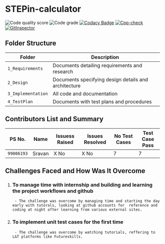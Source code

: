 
# STEPin-calculator
![Code quality score](https://www.code-inspector.com/project/27920/score/svg)
![Code grade](https://www.code-inspector.com/project/27920/status/svg)
[![Codacy Badge](https://app.codacy.com/project/badge/Grade/7ece5e5e0fc340cc92861aa1e9fa688e)](https://www.codacy.com/gh/Sravan-ltts/STEPin-creating-application/dashboard?utm_source=github.com&amp;utm_medium=referral&amp;utm_content=Sravan-ltts/STEPin-creating-application&amp;utm_campaign=Badge_Grade)
[![Cpp-check](https://github.com/Sravan-ltts/STEPin-creating-application/actions/workflows/cppcheck.yml/badge.svg)](https://github.com/Sravan-ltts/STEPin-creating-application/actions/workflows/cppcheck.yml)
[![GitInspector](https://github.com/Sravan-ltts/STEPin-creating-application/actions/workflows/gitinspector.yml/badge.svg)](https://github.com/Sravan-ltts/STEPin-creating-application/actions/workflows/gitinspector.yml)

## Folder Structure
Folder               | Description
---------------------| -----------------------------------------
`1_Requirements`     | Documents detailing requirements and research
`2_Design`           | Documents specifying design details and architecture
`3_Implementation`   | All code and documentation
`4_TestPlan`         | Documents with test plans and procedures


## Contributors List and Summary

PS No.     |  Name   | Issuess Raised |Issues Resolved|No Test Cases|Test Case Pass
-------    |---------|----------------|---------------|-------------|--------------
`99006193` | Sravan  |      X No      |      X No     |     7    |     7     
    

## Challenges Faced and How Was It Overcome

1.  ### To manage time with internship and building and learning the project workflows and github 
         - The challenge was overcome by managing time and starting the day early with tutorals, looking at github accounts for  reference and coding at night after learning from various external sites.

2.  ### To implement unit test cases for the first time 
         - The challenge was overcome by watching tutorials, reffering to L&T platforms like Futureskills.



